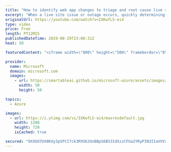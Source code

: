 ```yaml
---
title: "How to identify web app changes to triage and root cause live site issues | Azure Friday"
excerpt: "When a live site issue or outage occurs, quickly determining the root cause is critical. Standard monitoring solutions might alert you to a problem. They might even indicate which component is failing. But this alert won't always immediately explain the failure's cause. You know your site worked five"
originalUrl: https://youtube.com/watch?v=IXKwfLS-ei4
type: video
price: Free
length: PT12M1S
publishedDateTime: 2019-08-29T23:00:31Z
heat: 50

featuredContent: "<iframe width=\"800\" height=\"500\" frameborder=\"0\" src=\"https://www.youtube.com/embed/IXKwfLS-ei4\" allow=\"accelerometer; autoplay; encrypted-media; gyroscope; picture-in-picture\" allowfullscreen></iframe>"

provider:
  name: Microsoft
  domain: microsoft.com
  images:
    - url: https://smartableai.github.io/microsoft-azure/assets/images/organizations/microsoft.com-50x50.jpg
      width: 50
      height: 50

topics:
  - Azure

images:
  - url: https://i.ytimg.com/vi/IXKwfLS-ei4/maxresdefault.jpg
    width: 1280
    height: 720
    isCached: true

secured: "OXX6O7UX8KXy3pSPCI7ck3R9SK2UnBBpS6BS3IdXzzCFUa2YRyPIN3IIaVXVxBu8D+raYXMt9qMVUl+0vmb3dR5XjDDqfZIEz6RVyHk5Ku8/IRfe0E92Is0XbREaUFwAam/OAbM6FS61u+Cnk/2swQIQrFTQiTmSVY4Fn+7qeYOMoOicP9unsaf2TTMe0Zt0CbHmfqbvPVAb1jP41pMNByBKBfMn+kgYakLg4QgNrmRwuIPiBVpVMyJN51rymGUgEv5BNh/Y/9z455nHn7rbdgzAYJtiHG4JDXOmpNEAg/z8nQw4y1eJisHdDVIfZHm25e4GogXN8uCyOUb+RFEdhakK4ibujmsNxyQ/GOsANB3J7n9FL1xKRJq2/D90qAMSMiS++6AuJ8/6VN6H9lurQt2BvPFvAJuQpfZTPrjk45c=;fSP16GweLsX4NRIWBnqfIA=="
---
```



